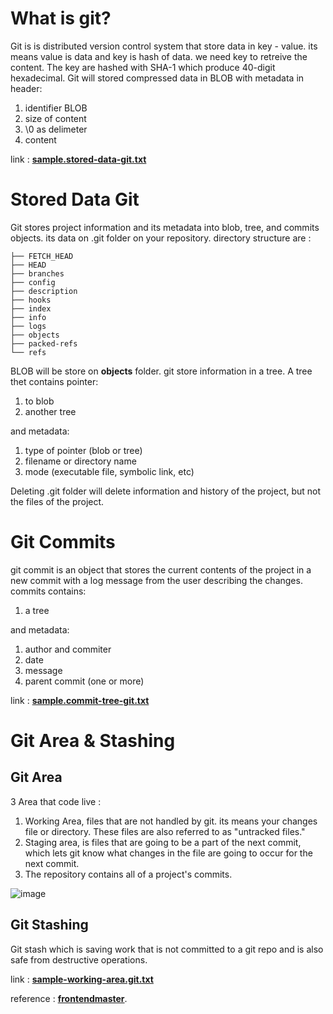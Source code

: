 # What is git?
Git is is distributed version control system that store data in key - value. its means value is data and key is hash of data. we need key to retreive the content. The key are hashed with SHA-1 which produce 40-digit hexadecimal. Git will stored compressed data in BLOB with metadata in header:
 1. identifier BLOB
 2. size of content
 3. \0 as delimeter
 4. content

link : **[sample.stored-data-git.txt](https://frontendmasters.com)**
# Stored Data Git
Git stores project information and its metadata into blob, tree, and commits objects. its data on .git folder on your repository.
directory structure are :
```
├── FETCH_HEAD
├── HEAD
├── branches
├── config
├── description
├── hooks
├── index
├── info
├── logs
├── objects
├── packed-refs
└── refs
```

BLOB will be store on **objects** folder.
git store information in a tree. 
A tree thet contains pointer: 
1. to blob
2. another tree

and metadata:
1. type of pointer (blob or tree)
2. filename or directory name
3. mode (executable file, symbolic link, etc)

Deleting .git folder will delete information and history of the project, but not the files of the project.

# Git Commits
git commit is an object that stores the current contents of the project in a new commit with a log message from the user describing the changes.
commits contains:
1. a tree

and metadata:
1. author and commiter
2. date
3. message
4. parent commit (one or more)

link : **[sample.commit-tree-git.txt](https://frontendmasters.com)**

# Git Area & Stashing

## Git Area
3 Area that code live : 
1. Working Area, files that are not handled by git. its means your changes file or directory. These files are also referred to as "untracked files."
2. Staging area, is files that are going to be a part of the next commit, which lets git know what changes in the file are going to occur for the next commit.
3. The repository contains all of a project's commits.

![image](https://user-images.githubusercontent.com/85268979/149746340-7b63a4b1-6c43-457f-beee-881c6f9a8605.png)

## Git Stashing
Git stash which is saving work that is not committed to a git repo and is also safe from destructive operations.

link : **[sample-working-area.git.txt](https://frontendmasters.com)**

reference : **[frontendmaster](https://frontendmasters.com)**.